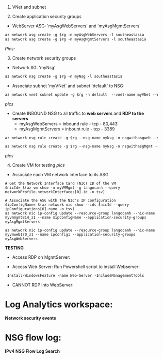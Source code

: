 1. VNet and subnet

2. Create application security groups
- WebServer ASG: 'myAsgWebServers' and 'myAsgMgmtServers'
```ps
az network asg create -g $rg -n myAsgWebServers -l southeastasia
az network asg create -g $rg -n myAsgMgmtServers -l southeastasia
```
*Pics:*


3. Create network security groups 
- Network SG: 'myNsg'
```ps
az network nsg create -g $rg -n myNsg -l southeastasia
```
- Associate subnet 'myVNet' and subnet 'default' to NSG: 
```ps
az network vnet subnet update -g $rg -n default  --vnet-name myVNet --network-security-group myNsg 
```
*pics*

- Create INBOUND NSG to all traffic to **web servers** and **RDP to the servers**
    + myAsgWebServers   = inbound rule - tcp - 80,443
    + myAsgMgmtServers  = inbount rule - tcp - 3389

```ps
az network nsg rule create -g $rg --nsg-name myNsg -n nsgwithasgweb --source-address-prefixes Internet --destination-port-ranges 80 443 --destination-asgs myAsgWebServers --access allow --protocol tcp --description "allow internet access to web on port 80,443" --priority 100
```

```ps
az network nsg rule create -g $rg --nsg-name myNsg -n nsgwithasgMgmt --source-address-prefixes Internet --destination-port-ranges 3389 --destination-asgs myAsgMgmtServers --access allow --protocol tcp --description "allow internet access to Mgmt Server with RDP" --priority 110
```

*pics*

4. Create VM for testing 
*pics*

- Associate each VM network interface to its ASG
```
# Get the Network Interface Card (NIC) ID of the VM
$nicId= $(az vm show -n myVMMgmt -g langocanh --query networkProfile.networkInterfaces[0].id -o tsv)

# Associate the ASG with the NIC's IP configuration
$ipConfigName= $(az network nic show --ids $nicId --query ipConfigurations[0].name -o tsv)
az network nic ip-config update --resource-group langocanh --nic-name myvmmgmt814_z1 --name $ipConfigName --application-security-groups myAsgMgmtServers

az network nic ip-config update --resource-group langocanh --nic-name myvmweb170_z1 --name ipconfig1 --application-security-groups myAsgWebServers
```

**TESTING**
- Access RDP on MgmtServer:

- Access Web Server:
Run Powershell script to install Webserver:
```ps
 Install-WindowsFeature -name Web-Server -IncludeManagementTools
```

- CANNOT RDP into WebServer:


# Log Analytics workspace: 
**Network security events**


# NSG flow log: 
**IPv4 NSG Flow Log Search**


